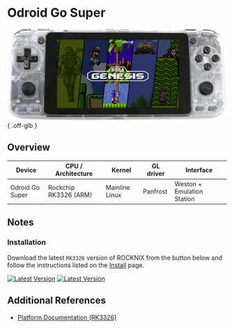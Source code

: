 # Odroid Go Super

![](../../_inc/images/devices/hardkernel-odroid-go-super.png){ .off-glb }

## Overview

| Device | CPU / Architecture | Kernel | GL driver | Interface |
| -- | -- | -- | -- | -- |
| Odroid Go Super | Rockchip RK3326 (ARM) | Mainline Linux | Panfrost | Weston + Emulation Station |

## Notes

### Installation

Download the latest `RK3326` version of ROCKNIX from the button below and follow the instructions listed on the [Install](../../../play/install/) page.

[![Latest Version](https://img.shields.io/github/release/ROCKNIX/distribution.svg?labelColor=111111&color=FF5555&label=Latest&style=flat#only-light)](https://github.com/ROCKNIX/distribution/releases/latest)
[![Latest Version](https://img.shields.io/github/release/ROCKNIX/distribution.svg?labelColor=dddddd&color=FF5555&label=Latest&style=flat#only-dark)](https://github.com/ROCKNIX/distribution/releases/latest)

## Additional References

- [Platform Documentation (RK3326)](https://github.com/ROCKNIX/distribution/blob/main/documentation/PER_DEVICE_DOCUMENTATION/RK3326)